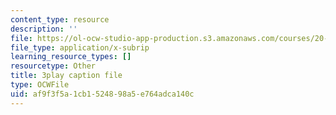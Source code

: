 ```yaml
---
content_type: resource
description: ''
file: https://ol-ocw-studio-app-production.s3.amazonaws.com/courses/20-219-becoming-the-next-bill-nye-writing-and-hosting-the-educational-show-january-iap-2015/af9f3f5a1cb1524898a5e764adca140c_M0ViRrs5bXg.vtt
file_type: application/x-subrip
learning_resource_types: []
resourcetype: Other
title: 3play caption file
type: OCWFile
uid: af9f3f5a-1cb1-5248-98a5-e764adca140c
---
```

